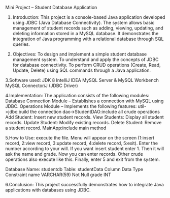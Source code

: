 Mini Project – Student Database Application
1. Introduction:
This project is a console-based Java application developed using JDBC (Java Database Connectivity).
The system allows basic management of student records such as adding, viewing, updating, and deleting information stored in a MySQL database.
It demonstrates the integration of Java programming with a relational database through SQL queries.

2. Objectives:
To design and implement a simple student database management system.
To understand and apply the concepts of JDBC for database connectivity.
To perform CRUD operations (Create, Read, Update, Delete) using SQL commands through a Java application.

3.Software used:
JDK 8
IntelliJ IDEA
MySQL Server & MySQL Workbench
MySQL Connector/J (JDBC Driver)

4.Implementation:
The application consists of the following modules:
Database Connection Module – Establishes a connection with MySQL using JDBC.
Operations Module – Implements the following features:
  util->jdbc:build the connection
  dao->StudentDAO:include all crude operations
     Add Student: Insert new student records.
     View Students: Display all student records.
     Update Student: Modify existing records.
     Delete Student: Remove a student record.
  MainApp:include main method

5.How to Use:
execute the file. Menu will appear on the screen (1:insert record, 2:view record, 3:update record, 4:delete record, 5:exit). Enter the number according to your will. If you want insert student enter 1. Then it will ask the name and grade. Now you can enter records. Other crude operations also execute like this. Finally, enter 5 and exit from the system.

Database Name: studentdb
Table: studentData
Column	Data Type	Constraint
name	VARCHAR(59)	Not Null
grade	INT

6.Conclusion:
This project successfully demonstrates how to integrate Java applications with databases using JDBC.
